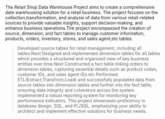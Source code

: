 The Retail Shop Data Warehouse Project aims to create a comprehensive date warehousing solution for a retail business. The project focuses on the collection,transformation, and analysis of data from various retail-related sources to provide valuable insights, support decision-making, and enhance business operations.The project encompassed the creation of source, dimension, and fact tables to manage customer information, products, orders, inventory, stores, and sales agent,etc tables.
>Developed source tables for retail management, including all tables.Next Designed and implemented dimension tables for all tables which provides a structured and organized view of key business entities over time.Next Constructed a fact table linking orders to dimension tables, capturing essential details such as product codes, customer IDs, and sales agent IDs etc 
>Performed ETL(Extract,Transfrom,Load) and successfully populated data from source tables into dimension tables and further into the fact table, ensuring data integrity and coherence across the system.
>Implemented a robust reporting system for monitoring key performance indicators.
This project showcases proficiency in database design, SQL, and PL/SQL, emphasizing your ability to architect and implement effective solutions for business needs.
